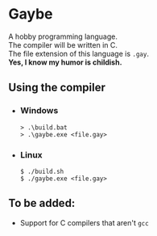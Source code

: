 # Gaybe
A hobby programming language.  
The compiler will be written in C.  
The file extension of this language is `.gay`.  
**Yes, I know my humor is childish.**

## Using the compiler
- ### Windows
  ```
  > .\build.bat
  > .\gaybe.exe <file.gay>
  ```

- ### Linux
  ```
  $ ./build.sh
  $ ./gaybe.exe <file.gay>
  ```

## To be added:
- Support for C compilers that aren't `gcc`

